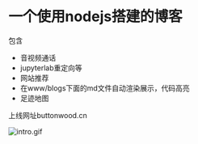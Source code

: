 # 一个使用nodejs搭建的博客

包含

- 音视频通话
- jupyterlab重定向等
- 网站推荐
- 在www/blogs下面的md文件自动渲染展示，代码高亮
- 足迹地图

上线网址buttonwood.cn

![intro.gif](https://buttonwood.cn/img/vedio/intro.gif)

